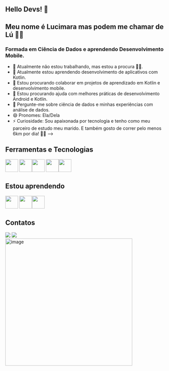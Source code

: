 ## Hello Devs! 👋
## Meu nome é Lucimara mas podem me chamar de Lú ✌🏻

### Formada em Ciência de Dados e aprendendo Desenvolvimento Mobile.


- 🔭 Atualmente não estou trabalhando, mas estou a procura 👩‍💻.
- 🌱 Atualmente estou aprendendo desenvolvimento de aplicativos com Kotlin.
- 👯 Estou procurando colaborar em projetos de aprendizado em Kotlin e desenvolvimento mobile.
- 🤔 Estou procurando ajuda com melhores práticas de desenvolvimento Android e Kotlin.
- 💬 Pergunte-me sobre ciência de dados e minhas experiências com análise de dados.
- 😄 Pronomes: Ela/Dela
- ⚡ Curiosidade: Sou apaixonada por tecnologia e tenho como meu parceiro de estudo meu marido. E também gosto de correr pelo menos 6km por dia! 🏃‍♀ 
-->

## Ferramentas e Tecnologias
  <img src="https://cdn.jsdelivr.net/gh/devicons/devicon@latest/icons/python/python-original.svg" width="40" heigth="40" /> <img src="https://cdn.jsdelivr.net/gh/devicons/devicon@latest/icons/azuresqldatabase/azuresqldatabase-original.svg" width="40" heigth="40" /><img src="https://cdn.jsdelivr.net/gh/devicons/devicon@latest/icons/git/git-original-wordmark.svg" width="40" heigth="40" /> <img src="https://cdn.jsdelivr.net/gh/devicons/devicon@latest/icons/github/github-original-wordmark.svg" width="40" heigth="40" /><img src="https://cdn.jsdelivr.net/gh/devicons/devicon@latest/icons/vscode/vscode-original.svg" width="40" heigth="40"/>

          

## Estou aprendendo

<img src="https://cdn.jsdelivr.net/gh/devicons/devicon@latest/icons/kotlin/kotlin-original.svg" width="40" heigth="40" /> <img src="https://cdn.jsdelivr.net/gh/devicons/devicon@latest/icons/android/android-original.svg" width="40" heigth="40" /><img src="https://cdn.jsdelivr.net/gh/devicons/devicon@latest/icons/linux/linux-original.svg" width="40" heigth="40" />

## Contatos
  <div>
  <a href="www.linkedin.com/in/lucimara-matos" target="_blank"><img loading="lazy" src="https://img.shields.io/badge/-LinkedIn-%230077B5?style=for-the-badge&logo=linkedin&logoColor=white" target="_blank"></a> <a href = "lucimattos22@gmail.com"><img loading="lazy" src="https://img.shields.io/badge/Gmail-D14836?style=for-the-badge&logo=gmail&logoColor=white" target="_blank"></a>
</div>

<img src="https://github.com/user-attachments/assets/9f413d01-92a4-45d9-a20a-1dee27b04bfa" alt="image" width="400">






   
    
          


  
          
         

          
